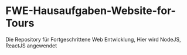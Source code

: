 # FWE-Hausaufgaben-Website-for-Tours
Die Repository für Fortgeschrittene Web Entwicklung, Hier wird NodeJS, ReactJS angewendet
